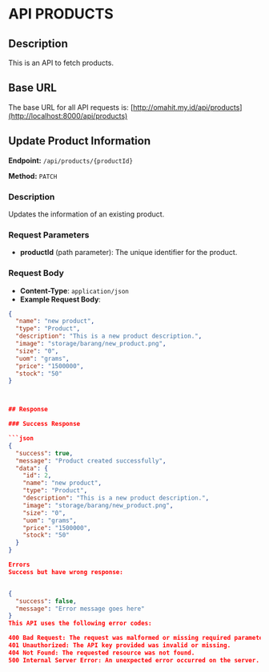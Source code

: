 # API PRODUCTS

## Description
This is an API to fetch products.

## Base URL
The base URL for all API requests is: [http://omahit.my.id/api/products](http://localhost:8000/api/products)
## Update Product Information

**Endpoint:** `/api/products/{productId}`

**Method:** `PATCH`

### Description
Updates the information of an existing product.

### Request Parameters
- **productId** (path parameter): The unique identifier for the product.

### Request Body
- **Content-Type**: `application/json`
- **Example Request Body**:

```json
{
  "name": "new product",
  "type": "Product",
  "description": "This is a new product description.",
  "image": "storage/barang/new_product.png",
  "size": "0",
  "uom": "grams",
  "price": "1500000",
  "stock": "50"
}



## Response

### Success Response

```json
{
  "success": true,
  "message": "Product created successfully",
  "data": {
    "id": 2,
    "name": "new product",
    "type": "Product",
    "description": "This is a new product description.",
    "image": "storage/barang/new_product.png",
    "size": "0",
    "uom": "grams",
    "price": "1500000",
    "stock": "50"
  }
}

Errors
Success but have wrong response:


{
  "success": false,
  "message": "Error message goes here"
}
This API uses the following error codes:

400 Bad Request: The request was malformed or missing required parameters.
401 Unauthorized: The API key provided was invalid or missing.
404 Not Found: The requested resource was not found.
500 Internal Server Error: An unexpected error occurred on the server.